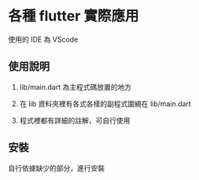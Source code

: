 
# 各種 flutter 實際應用
使用的 IDE 為 VScode


## 使用說明
1. lib/main.dart 為主程式碼放置的地方

2. 在 lib 資料夾裡有各式各樣的副程式圍繞在 lib/main.dart

3. 程式裡都有詳細的註解，可自行使用

## 安裝

自行依據缺少的部分，進行安裝
